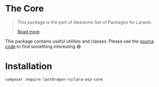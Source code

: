 # The Core

> This package is the part of Awesome Set of Packages for Laravel.
> 
> [Read more](../../readme.md).

This package contains useful utilities and classes. Please see the [source code](./src) to find something interesting 😅


# Installation

```shell
composer require lastdragon-ru/lara-asp-core
```
